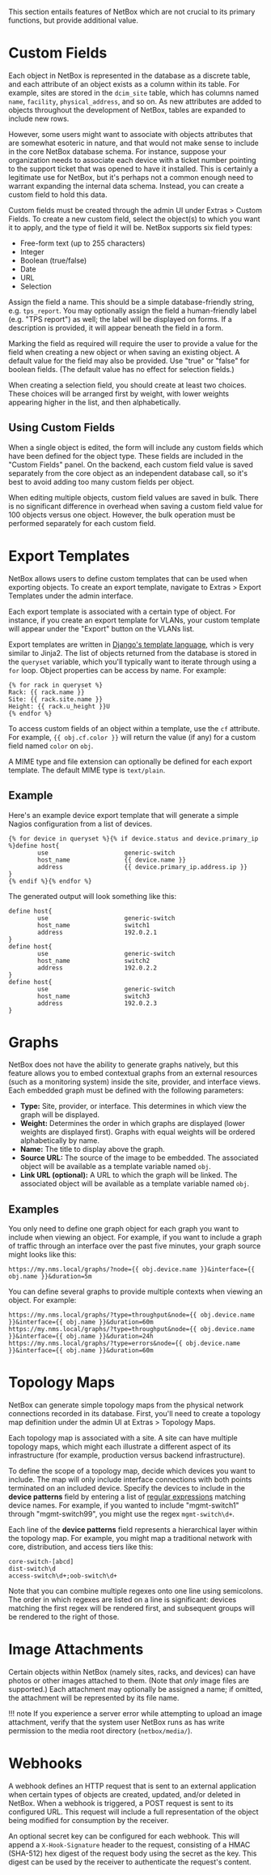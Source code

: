This section entails features of NetBox which are not crucial to its primary functions, but provide additional value.

# Custom Fields

Each object in NetBox is represented in the database as a discrete table, and each attribute of an object exists as a column within its table. For example, sites are stored in the `dcim_site` table, which has columns named `name`, `facility`, `physical_address`, and so on. As new attributes are added to objects throughout the development of NetBox, tables are expanded to include new rows.

However, some users might want to associate with objects attributes that are somewhat esoteric in nature, and that would not make sense to include in the core NetBox database schema. For instance, suppose your organization needs to associate each device with a ticket number pointing to the support ticket that was opened to have it installed. This is certainly a legitimate use for NetBox, but it's perhaps not a common enough need to warrant expanding the internal data schema. Instead, you can create a custom field to hold this data.

Custom fields must be created through the admin UI under Extras > Custom Fields. To create a new custom field, select the object(s) to which you want it to apply, and the type of field it will be. NetBox supports six field types:

* Free-form text (up to 255 characters)
* Integer
* Boolean (true/false)
* Date
* URL
* Selection

Assign the field a name. This should be a simple database-friendly string, e.g. `tps_report`. You may optionally assign the field a human-friendly label (e.g. "TPS report") as well; the label will be displayed on forms. If a description is provided, it will appear beneath the field in a form.

Marking the field as required will require the user to provide a value for the field when creating a new object or when saving an existing object. A default value for the field may also be provided. Use "true" or "false" for boolean fields. (The default value has no effect for selection fields.)

When creating a selection field, you should create at least two choices. These choices will be arranged first by weight, with lower weights appearing higher in the list, and then alphabetically.

## Using Custom Fields

When a single object is edited, the form will include any custom fields which have been defined for the object type. These fields are included in the "Custom Fields" panel. On the backend, each custom field value is saved separately from the core object as an independent database call, so it's best to avoid adding too many custom fields per object.

When editing multiple objects, custom field values are saved in bulk. There is no significant difference in overhead when saving a custom field value for 100 objects versus one object. However, the bulk operation must be performed separately for each custom field.

# Export Templates

NetBox allows users to define custom templates that can be used when exporting objects. To create an export template, navigate to Extras > Export Templates under the admin interface.

Each export template is associated with a certain type of object. For instance, if you create an export template for VLANs, your custom template will appear under the "Export" button on the VLANs list.

Export templates are written in [Django's template language](https://docs.djangoproject.com/en/1.9/ref/templates/language/), which is very similar to Jinja2. The list of objects returned from the database is stored in the `queryset` variable, which you'll typically want to iterate through using a `for` loop. Object properties can be access by name. For example:

```
{% for rack in queryset %}
Rack: {{ rack.name }}
Site: {{ rack.site.name }}
Height: {{ rack.u_height }}U
{% endfor %}
```

To access custom fields of an object within a template, use the `cf` attribute. For example, `{{ obj.cf.color }}` will return the value (if any) for a custom field named `color` on `obj`.

A MIME type and file extension can optionally be defined for each export template. The default MIME type is `text/plain`.

## Example

Here's an example device export template that will generate a simple Nagios configuration from a list of devices.

```
{% for device in queryset %}{% if device.status and device.primary_ip %}define host{
        use                     generic-switch
        host_name               {{ device.name }}
        address                 {{ device.primary_ip.address.ip }}
}
{% endif %}{% endfor %}
```

The generated output will look something like this:

```
define host{
        use                     generic-switch
        host_name               switch1
        address                 192.0.2.1
}
define host{
        use                     generic-switch
        host_name               switch2
        address                 192.0.2.2
}
define host{
        use                     generic-switch
        host_name               switch3
        address                 192.0.2.3
}
```

# Graphs

NetBox does not have the ability to generate graphs natively, but this feature allows you to embed contextual graphs from an external resources (such as a monitoring system) inside the site, provider, and interface views. Each embedded graph must be defined with the following parameters:

* **Type:** Site, provider, or interface. This determines in which view the graph will be displayed.
* **Weight:** Determines the order in which graphs are displayed (lower weights are displayed first). Graphs with equal weights will be ordered alphabetically by name.
* **Name:** The title to display above the graph.
* **Source URL:** The source of the image to be embedded. The associated object will be available as a template variable named `obj`.
* **Link URL (optional):** A URL to which the graph will be linked. The associated object will be available as a template variable named `obj`.

## Examples

You only need to define one graph object for each graph you want to include when viewing an object. For example, if you want to include a graph of traffic through an interface over the past five minutes, your graph source might looks like this:

```
https://my.nms.local/graphs/?node={{ obj.device.name }}&interface={{ obj.name }}&duration=5m
```

You can define several graphs to provide multiple contexts when viewing an object. For example:

```
https://my.nms.local/graphs/?type=throughput&node={{ obj.device.name }}&interface={{ obj.name }}&duration=60m
https://my.nms.local/graphs/?type=throughput&node={{ obj.device.name }}&interface={{ obj.name }}&duration=24h
https://my.nms.local/graphs/?type=errors&node={{ obj.device.name }}&interface={{ obj.name }}&duration=60m
```

# Topology Maps

NetBox can generate simple topology maps from the physical network connections recorded in its database. First, you'll need to create a topology map definition under the admin UI at Extras > Topology Maps.

Each topology map is associated with a site. A site can have multiple topology maps, which might each illustrate a different aspect of its infrastructure (for example, production versus backend infrastructure).

To define the scope of a topology map, decide which devices you want to include. The map will only include interface connections with both points terminated on an included device. Specify the devices to include in the **device patterns** field by entering a list of [regular expressions](https://en.wikipedia.org/wiki/Regular_expression) matching device names. For example, if you wanted to include "mgmt-switch1" through "mgmt-switch99", you might use the regex `mgmt-switch\d+`.

Each line of the **device patterns** field represents a hierarchical layer within the topology map. For example, you might map a traditional network with core, distribution, and access tiers like this:

```
core-switch-[abcd]
dist-switch\d
access-switch\d+;oob-switch\d+
```

Note that you can combine multiple regexes onto one line using semicolons. The order in which regexes are listed on a line is significant: devices matching the first regex will be rendered first, and subsequent groups will be rendered to the right of those.

# Image Attachments

Certain objects within NetBox (namely sites, racks, and devices) can have photos or other images attached to them. (Note that _only_ image files are supported.) Each attachment may optionally be assigned a name; if omitted, the attachment will be represented by its file name.

!!! note
    If you experience a server error while attempting to upload an image attachment, verify that the system user NetBox runs as has write permission to the media root directory (`netbox/media/`).

# Webhooks

A webhook defines an HTTP request that is sent to an external application when certain types of objects are created, updated, and/or deleted in NetBox. When a webhook is triggered, a POST request is sent to its configured URL. This request will include a full representation of the object being modified for consumption by the receiver.

An optional secret key can be configured for each webhook. This will append a `X-Hook-Signature` header to the request, consisting of a HMAC (SHA-512) hex digest of the request body using the secret as the key. This digest can be used by the receiver to authenticate the request's content.
